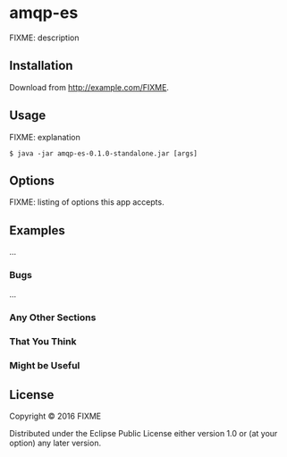 # amqp-es

FIXME: description

## Installation

Download from http://example.com/FIXME.

## Usage

FIXME: explanation

    $ java -jar amqp-es-0.1.0-standalone.jar [args]

## Options

FIXME: listing of options this app accepts.

## Examples

...

### Bugs

...

### Any Other Sections
### That You Think
### Might be Useful

## License

Copyright © 2016 FIXME

Distributed under the Eclipse Public License either version 1.0 or (at
your option) any later version.
